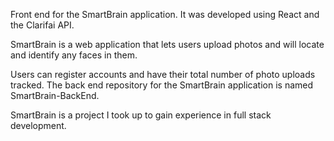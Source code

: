 Front end for the SmartBrain application. It was developed using React and the Clarifai API.

SmartBrain is a web application that lets users upload photos and will locate and identify any faces in them.

Users can register accounts and have their total number of photo uploads tracked. 
The back end repository for the SmartBrain application is named SmartBrain-BackEnd. 

SmartBrain is a project I took up to gain experience in full stack development.
